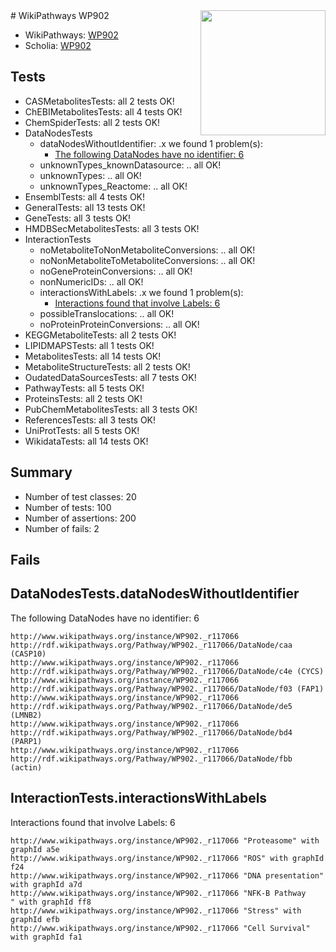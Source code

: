 <img style="float: right; width: 200px" src="https://upload.wikimedia.org/wikipedia/commons/thumb/8/83/Wplogo_with_text_500.png/640px-Wplogo_with_text_500.png" />
# WikiPathways WP902

* WikiPathways: [WP902](https://identifiers.org/wikipathways:WP902)
* Scholia: [WP902](https://scholia.toolforge.org/wikipathways/WP902)
## Tests
* CASMetabolitesTests: all 2 tests OK!
* ChEBIMetabolitesTests: all 4 tests OK!
* ChemSpiderTests: all 2 tests OK!
* DataNodesTests
    * dataNodesWithoutIdentifier: .x we found 1 problem(s):
        * [The following DataNodes have no identifier: 6](#d2d32fa5)
    * unknownTypes_knownDatasource: .. all OK!
    * unknownTypes: .. all OK!
    * unknownTypes_Reactome: .. all OK!
* EnsemblTests: all 4 tests OK!
* GeneralTests: all 13 tests OK!
* GeneTests: all 3 tests OK!
* HMDBSecMetabolitesTests: all 3 tests OK!
* InteractionTests
    * noMetaboliteToNonMetaboliteConversions: .. all OK!
    * noNonMetaboliteToMetaboliteConversions: .. all OK!
    * noGeneProteinConversions: .. all OK!
    * nonNumericIDs: .. all OK!
    * interactionsWithLabels: .x we found 1 problem(s):
        * [Interactions found that involve Labels: 6](#630d267d)
    * possibleTranslocations: .. all OK!
    * noProteinProteinConversions: .. all OK!
* KEGGMetaboliteTests: all 2 tests OK!
* LIPIDMAPSTests: all 1 tests OK!
* MetabolitesTests: all 14 tests OK!
* MetaboliteStructureTests: all 2 tests OK!
* OudatedDataSourcesTests: all 7 tests OK!
* PathwayTests: all 5 tests OK!
* ProteinsTests: all 2 tests OK!
* PubChemMetabolitesTests: all 3 tests OK!
* ReferencesTests: all 3 tests OK!
* UniProtTests: all 5 tests OK!
* WikidataTests: all 14 tests OK!


## Summary

* Number of test classes: 20
* Number of tests: 100
* Number of assertions: 200
* Number of fails: 2

## Fails

<a name="d2d32fa5" />

## DataNodesTests.dataNodesWithoutIdentifier

The following DataNodes have no identifier: 6
```
http://www.wikipathways.org/instance/WP902._r117066 http://rdf.wikipathways.org/Pathway/WP902._r117066/DataNode/caa (CASP10)
http://www.wikipathways.org/instance/WP902._r117066 http://rdf.wikipathways.org/Pathway/WP902._r117066/DataNode/c4e (CYCS)
http://www.wikipathways.org/instance/WP902._r117066 http://rdf.wikipathways.org/Pathway/WP902._r117066/DataNode/f03 (FAP1)
http://www.wikipathways.org/instance/WP902._r117066 http://rdf.wikipathways.org/Pathway/WP902._r117066/DataNode/de5 (LMNB2)
http://www.wikipathways.org/instance/WP902._r117066 http://rdf.wikipathways.org/Pathway/WP902._r117066/DataNode/bd4 (PARP1)
http://www.wikipathways.org/instance/WP902._r117066 http://rdf.wikipathways.org/Pathway/WP902._r117066/DataNode/fbb (actin)
```

<a name="630d267d" />

## InteractionTests.interactionsWithLabels

Interactions found that involve Labels: 6
```
http://www.wikipathways.org/instance/WP902._r117066 "Proteasome" with graphId a5e
http://www.wikipathways.org/instance/WP902._r117066 "ROS" with graphId f24
http://www.wikipathways.org/instance/WP902._r117066 "DNA presentation" with graphId a7d
http://www.wikipathways.org/instance/WP902._r117066 "NFK-B Pathway
" with graphId ff8
http://www.wikipathways.org/instance/WP902._r117066 "Stress" with graphId efb
http://www.wikipathways.org/instance/WP902._r117066 "Cell Survival" with graphId fa1
```

